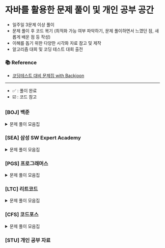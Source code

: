 
# 자바를 활용한 문제 풀이 및 개인 공부 공간

- 일주일 3문제 이상 풀이
- 문제 풀이 후 코드 복기 (최적화 가능 여부 파악하기, 문제 풀이하면서 느꼈던 점, 새롭게 배운 점 등 작성)
- 이해를 돕기 위한 다양한 시각화 자료 참고 및 제작
- 알고리즘 대회 및 코딩 테스트 대회 출전

### 📚 Reference
- [코딩테스트 대비 문제집 with Backjoon](https://github.com/tony9402/baekjoon)

---
- ✅ : 풀이 완료
- ☑️ : 코드 참고
### [BOJ] 백준

<details>
	<summary>문제 풀이 모음집</summary>
  </br>


|     번호      | 이름                                                | 난이도  | 코드         | 시간     | 유형             | 상태  |
|:-----------:|:--------------------------------------------------|:----:|:-----------|:-------|:---------------|:---:|
| **_7576_**  | [토마토](https://www.acmicpc.net/problem/7576)       | 골드 5 | BOJ/P7576  | 1h 1m  | `BFS`          |  ✅  |
| **_7569_**  | [토마토](https://www.acmicpc.net/problem/7569)       | 골드 5 | BOJ/P7569  | 36m    | `BFS`          |  ✅  |
| **_15649_** | [N과 M (1)](https://www.acmicpc.net/problem/15649) | 실버 3 | BOJ/P15649 | 34m    | `BackTracking` |  ✅  |
| **_15650_** | [N과 M (2)](https://www.acmicpc.net/problem/15650) | 실버 3 | BOJ/P15650 | 1h 10m | `BackTracking` |    ✅ |
| **_15651_** | [N과 M (3)](https://www.acmicpc.net/problem/15651) | 실버 3 | BOJ/P15651 | 7m     | `BackTracking` |    ✅ |

</details>

### [SEA] 삼성 SW Expert Academy

<details>
	<summary>문제 풀이 모음집</summary>
  </br>

|     번호      | 이름                                                  |      난이도      | 코드                     | 시간 | 유형                 |   상태    |
|:-----------:|:----------------------------------------------------|:-------------:|:--------------------------|:------|:----------------------|:-------:|

</details>

### [PGS] 프로그래머스

<details>
	<summary>문제 풀이 모음집</summary>
  </br>

|번호|이름|난이도|코드|시간|유형|
|::|:-----|:-----:|:-----|:-----|:-----|

</details>

### [LTC] 리트코드

<details>
	<summary>문제 풀이 모음집</summary>
  </br>

|   번호    | 이름                                                                                                                        |  난이도   | 코드             | 시간  |유형|
|:-------:|:--------------------------------------------------------------------------------------------------------------------------|:------:|:---------------|:----|:-----|
| **_17_** | [Letter Combinations of a Phone Number](https://leetcode.com/problems/letter-combinations-of-a-phone-number/description/) | Medium | LTC/P15650 | 57m | `BackTracking` |    ✅ |

</details>

### [CFS] 코드포스

<details>
	<summary>문제 풀이 모음집</summary>
  </br>

|번호|이름|난이도|코드|시간|유형|
|::|:-----|:-----:|:-----|:-----|:-----|

</details>



### [STU] 개인 공부 자료
